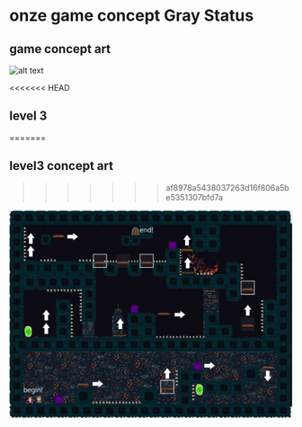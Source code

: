 # onze game concept Gray Status

## game concept art

![alt text](https://files.catbox.moe/lwo6fs.png)

<<<<<<< HEAD
## level 3
=======

## level3 concept art
>>>>>>> af8978a5438037263d16f806a5be5351307bfd7a

![alt text](image.png)
